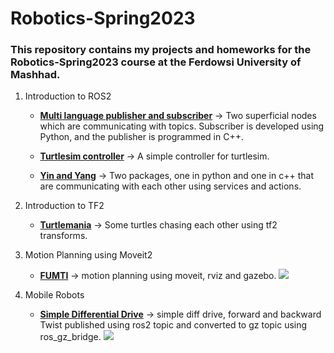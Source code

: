 # Robotics-Spring2023
### This repository contains my projects and homeworks for the Robotics-Spring2023 course at the Ferdowsi University of Mashhad.

1. Introduction to ROS2
	- [ **Multi language publisher and subscriber**](https://github.com/Arya-Ebrahimi/Robotics-Spring2023/tree/main/multi_language_publisher_subscriber " **Multi language publisher and subscriber**") -> Two superficial nodes which are communicating with topics. Subscriber is developed using Python, and the publisher is programmed in C++. 

	- [ **Turtlesim controller**](https://github.com/Arya-Ebrahimi/Robotics-Spring2023/tree/main/turtlesim_controller " **Turtlesim controller**") -> A simple controller for turtlesim.

	- [ **Yin and Yang**](https://github.com/Arya-Ebrahimi/Robotics-Spring2023/tree/main/yinyang " **Yin and Yang**") -> Two packages, one in python and one in c++ that are communicating with each other using services and actions.

2. Introduction to TF2
	- [**Turtlemania**](https://github.com/Arya-Ebrahimi/Robotics-Spring2023/tree/main/turtlemania) -> Some turtles chasing each other using tf2 transforms.
3. Motion Planning using Moveit2
	- [**FUMTI**](https://github.com/Arya-Ebrahimi/Robotics-Spring2023/tree/main/FUMTI) -> motion planning using moveit, rviz and gazebo.
	![](https://github.com/Arya-Ebrahimi/Robotics-Spring2023/blob/main/FUMTI/outputs/5.gif)

4. Mobile Robots
	- [**Simple Differential Drive**](https://github.com/Arya-Ebrahimi/Robotics-Spring2023/tree/main/simple_differntial_drive) -> simple diff drive, forward and backward Twist published using ros2 topic and converted to gz topic using ros_gz_bridge.
	![](https://github.com/Arya-Ebrahimi/Robotics-Spring2023/blob/main/simple_differntial_drive/gif/out.gif)

